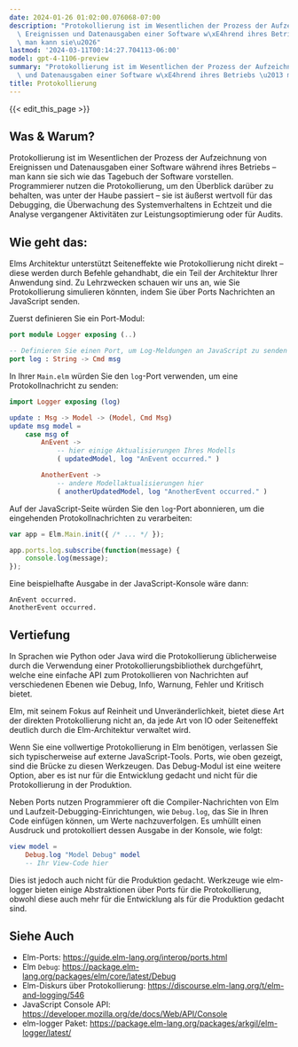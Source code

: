 ```yaml
---
date: 2024-01-26 01:02:00.076068-07:00
description: "Protokollierung ist im Wesentlichen der Prozess der Aufzeichnung von\
  \ Ereignissen und Datenausgaben einer Software w\xE4hrend ihres Betriebs \u2013\
  \ man kann sie\u2026"
lastmod: '2024-03-11T00:14:27.704113-06:00'
model: gpt-4-1106-preview
summary: "Protokollierung ist im Wesentlichen der Prozess der Aufzeichnung von Ereignissen\
  \ und Datenausgaben einer Software w\xE4hrend ihres Betriebs \u2013 man kann sie\u2026"
title: Protokollierung
---
```


{{< edit_this_page >}}

## Was & Warum?
Protokollierung ist im Wesentlichen der Prozess der Aufzeichnung von Ereignissen und Datenausgaben einer Software während ihres Betriebs – man kann sie sich wie das Tagebuch der Software vorstellen. Programmierer nutzen die Protokollierung, um den Überblick darüber zu behalten, was unter der Haube passiert – sie ist äußerst wertvoll für das Debugging, die Überwachung des Systemverhaltens in Echtzeit und die Analyse vergangener Aktivitäten zur Leistungsoptimierung oder für Audits.

## Wie geht das:
Elms Architektur unterstützt Seiteneffekte wie Protokollierung nicht direkt – diese werden durch Befehle gehandhabt, die ein Teil der Architektur Ihrer Anwendung sind. Zu Lehrzwecken schauen wir uns an, wie Sie Protokollierung simulieren könnten, indem Sie über Ports Nachrichten an JavaScript senden.

Zuerst definieren Sie ein Port-Modul:

```Elm
port module Logger exposing (..)

-- Definieren Sie einen Port, um Log-Meldungen an JavaScript zu senden
port log : String -> Cmd msg
```

In Ihrer `Main.elm` würden Sie den `log`-Port verwenden, um eine Protokollnachricht zu senden:

```Elm
import Logger exposing (log)

update : Msg -> Model -> (Model, Cmd Msg)
update msg model =
    case msg of
        AnEvent ->
            -- hier einige Aktualisierungen Ihres Modells
            ( updatedModel, log "AnEvent occurred." )

        AnotherEvent ->
            -- andere Modellaktualisierungen hier
            ( anotherUpdatedModel, log "AnotherEvent occurred." )
```

Auf der JavaScript-Seite würden Sie den `log`-Port abonnieren, um die eingehenden Protokollnachrichten zu verarbeiten:

```JavaScript
var app = Elm.Main.init({ /* ... */ });

app.ports.log.subscribe(function(message) {
    console.log(message);
});
```

Eine beispielhafte Ausgabe in der JavaScript-Konsole wäre dann:

```
AnEvent occurred.
AnotherEvent occurred.
```

## Vertiefung
In Sprachen wie Python oder Java wird die Protokollierung üblicherweise durch die Verwendung einer Protokollierungsbibliothek durchgeführt, welche eine einfache API zum Protokollieren von Nachrichten auf verschiedenen Ebenen wie Debug, Info, Warnung, Fehler und Kritisch bietet.

Elm, mit seinem Fokus auf Reinheit und Unveränderlichkeit, bietet diese Art der direkten Protokollierung nicht an, da jede Art von IO oder Seiteneffekt deutlich durch die Elm-Architektur verwaltet wird.

Wenn Sie eine vollwertige Protokollierung in Elm benötigen, verlassen Sie sich typischerweise auf externe JavaScript-Tools. Ports, wie oben gezeigt, sind die Brücke zu diesen Werkzeugen. Das Debug-Modul ist eine weitere Option, aber es ist nur für die Entwicklung gedacht und nicht für die Protokollierung in der Produktion.

Neben Ports nutzen Programmierer oft die Compiler-Nachrichten von Elm und Laufzeit-Debugging-Einrichtungen, wie `Debug.log`, das Sie in Ihren Code einfügen können, um Werte nachzuverfolgen. Es umhüllt einen Ausdruck und protokolliert dessen Ausgabe in der Konsole, wie folgt:

```Elm
view model =
    Debug.log "Model Debug" model
    -- Ihr View-Code hier
```

Dies ist jedoch auch nicht für die Produktion gedacht. Werkzeuge wie elm-logger bieten einige Abstraktionen über Ports für die Protokollierung, obwohl diese auch mehr für die Entwicklung als für die Produktion gedacht sind.

## Siehe Auch
- Elm-Ports: https://guide.elm-lang.org/interop/ports.html
- Elm `Debug`: https://package.elm-lang.org/packages/elm/core/latest/Debug
- Elm-Diskurs über Protokollierung: https://discourse.elm-lang.org/t/elm-and-logging/546
- JavaScript Console API: https://developer.mozilla.org/de/docs/Web/API/Console
- elm-logger Paket: https://package.elm-lang.org/packages/arkgil/elm-logger/latest/
